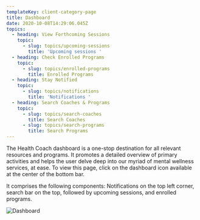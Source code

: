 ```yaml
---
templateKey: client-category-page
title: Dashboard
date: 2020-10-08T14:29:06.045Z
topics:
  - heading: View Forthcoming Sessions
    topic:
      - slug: topics/upcoming-sessions
        title: 'Upcoming sessions '
  - heading: Check Enrolled Programs
    topic:
      - slug: topics/enrolled-programs
        title: Enrolled Programs
  - heading: Stay Notified
    topic:
      - slug: topics/notifications
        title: 'Notifications '
  - heading: Search Coaches & Programs
    topic:
      - slug: topics/search-coaches
        title: Search Coaches
      - slug: topics/search-programs
        title: Search Programs
---
```

The Health Coach dashboard is a one-stop destination for all relevant resources and programs. It promotes a detailed overview of primary activities and helps the user delve deep into our myriad of mental wellness services, at ease. To view this page, click on the dashboard icon available at the center of the bottom bar. 

It comprises the following components: Notifications on the top left corner, search bar on the top, followed by upcoming sessions, and enrolled programs.

![Dashboard](/img/dashboard-i.png "Dashboard")
